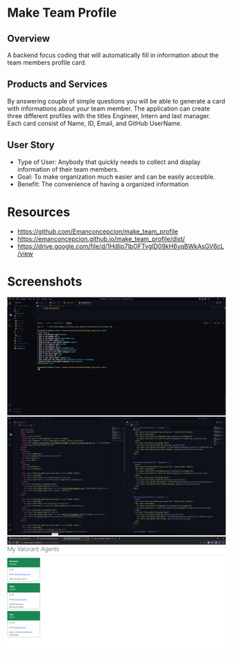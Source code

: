 # Make Team Profile

## Overview

A backend focus coding that will automatically fill in information about the team members profile card.

## Products and Services

By answering couple of simple questions you will be able to generate a card with informations about your team member. The application can create three different profiles with the titles Engineer, Intern and last manager. Each card consist of Name, ID, Email, and GitHub UserName.

## User Story

- Type of User: Anybody that quickly needs to collect and display information of their team members.
- Goal: To make organization much easier and can be easily accesible.
- Benefit: The convenience of having a organized information

# Resources

- https://github.com/Emanconcepcion/make_team_profile
- https://emanconcepcion.github.io/make_team_profile/dist/
- https://drive.google.com/file/d/1Hdlip7lbOFTvgID09kH6yqBWkAsGV6cL/view

# Screenshots

![](./images/capture1.PNG)
![](./images/capture2.PNG)
![](./images/capture3.PNG)
